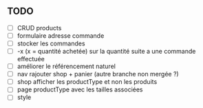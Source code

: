 ## TODO

- [ ] CRUD products
- [ ] formulaire adresse commande
- [ ] stocker les commandes
- [ ] -x (x = quantité achetée) sur la quantité suite a une commande effectuée
- [ ] améliorer le référencement naturel
- [ ] nav rajouter shop + panier (autre branche non mergée ?)
- [ ] shop afficher les productType et non les produits
- [ ] page productType avec les tailles associées
- [ ] style
